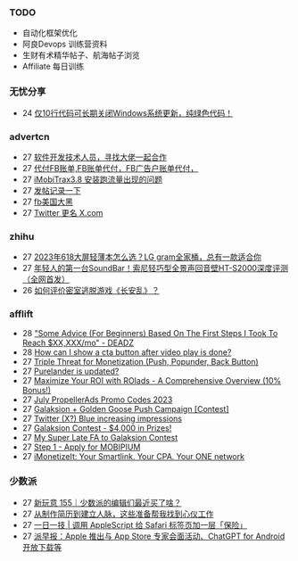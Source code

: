 ### TODO
-  自动化框架优化
-  阿良Devops 训练营资料
-  生财有术精华帖子、航海帖子浏览
-  Affiliate 每日训练

### 无忧分享
<!-- ruyo:START -->
-  24 [仅10行代码可长期关闭Windows系统更新，纯绿色代码！](https://51.ruyo.net/18440.html)<!-- ruyo:END -->

### advertcn
<!-- advertcn:START -->
-  27 [软件开发技术人员，寻找大佬一起合作](https://www.advertcn.com/forum.php?mod=viewthread&tid=111373)
-  27 [代付FB账单,FB账单代付，FB广告户账单代付，](https://www.advertcn.com/forum.php?mod=viewthread&tid=111371)
-  27 [iMobiTrax3.8 安装跑流量出现的问题](https://www.advertcn.com/forum.php?mod=viewthread&tid=111370)
-  27 [发帖记录一下](https://www.advertcn.com/forum.php?mod=viewthread&tid=111367)
-  27 [fb美国大黑](https://www.advertcn.com/forum.php?mod=viewthread&tid=111365)
-  27 [Twitter 更名 X.com](https://www.advertcn.com/forum.php?mod=viewthread&tid=111363)<!-- advertcn:END -->

### zhihu
<!-- zhihu:START -->
-  27 [2023年618大屏轻薄本怎么选？LG gram全家桶，总有一款适合你](http://zhuanlan.zhihu.com/p/632641888?utm_campaign=rss&utm_medium=rss&utm_source=rss&utm_content=title)
-  27 [年轻人的第一台SoundBar！索尼轻巧型全景声回音壁HT-S2000深度评测（全网首发）](http://zhuanlan.zhihu.com/p/630990296?utm_campaign=rss&utm_medium=rss&utm_source=rss&utm_content=title)
-  26 [如何评价密室逃脱游戏《长安乱》？](http://www.zhihu.com/question/563950552/answer/3045961312?utm_campaign=rss&utm_medium=rss&utm_source=rss&utm_content=title)<!-- zhihu:END -->

### afflift
<!-- afflift:START -->
-  28 [&quot;Some Advice &lpar;For Beginners&rpar; Based On The First Steps I Took To Reach $XX,XXX/mo&quot; - DEADZ](https://afflift.com/f/threads/some-advice-for-beginners-based-on-the-first-steps-i-took-to-reach-xx-xxx-mo-deadz.2016/)
-  28 [How can I show a cta button after video play is done?](https://afflift.com/f/threads/how-can-i-show-a-cta-button-after-video-play-is-done.11358/)
-  27 [Triple Threat for Monetization &lpar;Push, Popunder, Back Button&rpar;](https://afflift.com/f/threads/triple-threat-for-monetization-push-popunder-back-button.10063/)
-  27 [Purelander is updated?](https://afflift.com/f/threads/purelander-is-updated.11150/)
-  27 [Maximize Your ROI with ROIads - A Comprehensive Overview &lpar;10% Bonus!&rpar;](https://afflift.com/f/threads/maximize-your-roi-with-roiads-a-comprehensive-overview-10-bonus.11259/)
-  27 [July PropellerAds Promo Codes 2023](https://afflift.com/f/threads/july-propellerads-promo-codes-2023.11242/)
-  27 [Galaksion + Golden Goose Push Campaign [Contest]](https://afflift.com/f/threads/galaksion-golden-goose-push-campaign-contest.11353/)
-  27 [Twitter &lpar;X?&rpar; Blue increasing impressions](https://afflift.com/f/threads/twitter-x-blue-increasing-impressions.11356/)
-  27 [Galaksion Contest - $4,000 in Prizes!](https://afflift.com/f/threads/galaksion-contest-4-000-in-prizes.11219/)
-  27 [My Super Late FA to Galaksion Contest](https://afflift.com/f/threads/my-super-late-fa-to-galaksion-contest.11354/)
-  27 [Step 1 - Apply for MOBIPIUM](https://afflift.com/f/threads/step-1-apply-for-mobipium.2938/)
-  27 [iMonetizeIt: Your Smartlink. Your CPA. Your ONE network](https://afflift.com/f/threads/imonetizeit-your-smartlink-your-cpa-your-one-network.3086/)<!-- afflift:END -->

### 少数派
<!-- sspai:START -->
-  27 [新玩意 155｜少数派的编辑们最近买了啥？](https://sspai.com/post/81536)
-  27 [从制作简历到建立人脉，这些准备帮我找到心仪工作](https://sspai.com/post/81523)
-  27 [一日一技 | 调用 AppleScript 给 Safari 标签页加一层「保险」](https://sspai.com/post/81363)
-  27 [派早报：Apple 推出与 App Store 专家会面活动、ChatGPT for Android 开放下载等](https://sspai.com/post/81514)<!-- sspai:END -->
